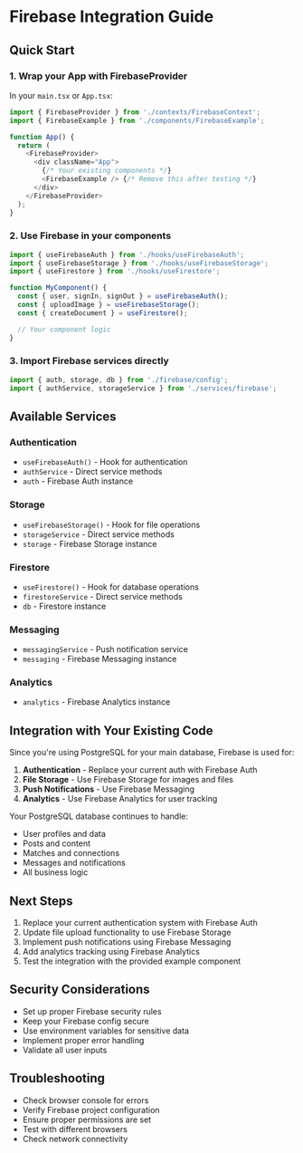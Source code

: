 # Firebase Integration Guide

## Quick Start

### 1. Wrap your App with FirebaseProvider

In your `main.tsx` or `App.tsx`:

```typescript
import { FirebaseProvider } from './contexts/FirebaseContext';
import { FirebaseExample } from './components/FirebaseExample';

function App() {
  return (
    <FirebaseProvider>
      <div className="App">
        {/* Your existing components */}
        <FirebaseExample /> {/* Remove this after testing */}
      </div>
    </FirebaseProvider>
  );
}
```

### 2. Use Firebase in your components

```typescript
import { useFirebaseAuth } from './hooks/useFirebaseAuth';
import { useFirebaseStorage } from './hooks/useFirebaseStorage';
import { useFirestore } from './hooks/useFirestore';

function MyComponent() {
  const { user, signIn, signOut } = useFirebaseAuth();
  const { uploadImage } = useFirebaseStorage();
  const { createDocument } = useFirestore();

  // Your component logic
}
```

### 3. Import Firebase services directly

```typescript
import { auth, storage, db } from './firebase/config';
import { authService, storageService } from './services/firebase';
```

## Available Services

### Authentication
- `useFirebaseAuth()` - Hook for authentication
- `authService` - Direct service methods
- `auth` - Firebase Auth instance

### Storage
- `useFirebaseStorage()` - Hook for file operations
- `storageService` - Direct service methods
- `storage` - Firebase Storage instance

### Firestore
- `useFirestore()` - Hook for database operations
- `firestoreService` - Direct service methods
- `db` - Firestore instance

### Messaging
- `messagingService` - Push notification service
- `messaging` - Firebase Messaging instance

### Analytics
- `analytics` - Firebase Analytics instance

## Integration with Your Existing Code

Since you're using PostgreSQL for your main database, Firebase is used for:

1. **Authentication** - Replace your current auth with Firebase Auth
2. **File Storage** - Use Firebase Storage for images and files
3. **Push Notifications** - Use Firebase Messaging
4. **Analytics** - Use Firebase Analytics for user tracking

Your PostgreSQL database continues to handle:
- User profiles and data
- Posts and content
- Matches and connections
- Messages and notifications
- All business logic

## Next Steps

1. Replace your current authentication system with Firebase Auth
2. Update file upload functionality to use Firebase Storage
3. Implement push notifications using Firebase Messaging
4. Add analytics tracking using Firebase Analytics
5. Test the integration with the provided example component

## Security Considerations

- Set up proper Firebase security rules
- Keep your Firebase config secure
- Use environment variables for sensitive data
- Implement proper error handling
- Validate all user inputs

## Troubleshooting

- Check browser console for errors
- Verify Firebase project configuration
- Ensure proper permissions are set
- Test with different browsers
- Check network connectivity
